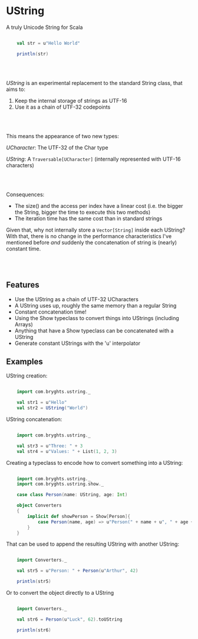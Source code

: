 # UString

A truly Unicode String for Scala

```scala

    val str = u"Hello World"

    println(str)
```

<br/>
<br/>


*UString* is an experimental replacement to the standard String class, that aims to:

1. Keep the internal storage of strings as UTF-16
2. Use it as a chain of UTF-32 codepoints

<br/>
<br/>

This means the appearance of two new types:

*UCharacter*: The UTF-32 of the Char type

*UString*: A `Traversable[UCharacter]` (internally represented with UTF-16 characters)

<br/>
<br/>

Consequences:
* The size() and the access per index have a linear cost (i.e. the bigger the String, bigger the time to execute this two methods)
* The iteration time has the same cost than in standard strings

Given that, why not internally store a `Vector[String]` inside each UString? With that, there is no change in the performance characteristics I've mentioned before *and* suddenly the concatenation of string is (nearly) constant time.

<br/>
<br/>


## Features

* Use the UString as a chain of UTF-32 UCharacters
* A UString uses up, roughly the same memory than a regular String
* Constant concatenation time!
* Using the Show typeclass to convert things into UStrings (including Arrays)
* Anything that have a Show typeclass can be concatenated with a UString
* Generate constant UStrings with the 'u' interpolator



## Examples

UString creation:
```scala

    import com.bryghts.ustring._

    val str1 = u"Hello"
    val str2 = UString("World")

```

UString concatenation:
```scala

    import com.bryghts.ustring._

    val str3 = u"Three: " + 3
    val str4 = u"Values: " + List(1, 2, 3)

```

Creating a typeclass to encode how to convert something into a UString:
```scala

    import com.bryghts.ustring._
    import com.bryghts.ustring.show._

    case class Person(name: UString, age: Int)

    object Converters
    {
        implicit def showPerson = Show[Person]{
            case Person(name, age) => u"Person(" + name + u", " + age +  u")"
        }
    }

```

That can be used to append the resulting UString with another UString:
```scala

    import Converters._

    val str5 = u"Person: " + Person(u"Arthur", 42)

    println(str5)

```

Or to convert the object directly to a UString
```scala

    import Converters._

    val str6 = Person(u"Luck", 62).toUString

    println(str6)

```
